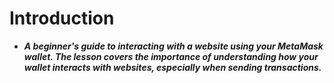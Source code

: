 # Introduction
- ***A beginner's guide to interacting with a website using your MetaMask wallet. The lesson covers the importance of understanding how your wallet interacts with websites, especially when sending transactions.***

## 